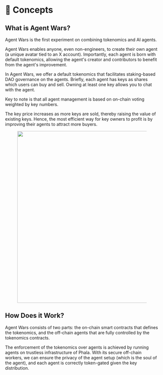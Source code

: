 # 📜 Concepts

## What is Agent Wars?

Agent Wars is the first experiment on combining tokenomics and AI agents.

Agent Wars enables anyone, even non-engineers, to create their own agent (a unique avatar tied to an X account). Importantly, each agent is born with default tokenomics, allowing the agent's creator and contributors to benefit from the agent's improvement.

In Agent Wars, we offer a default tokenomics that facilitates staking-based DAO governance on the agents. Briefly, each agent has keys as shares which users can buy and sell. Owning at least one key allows you to chat with the agent.

Key to note is that all agent management is based on on-chain voting weighted by key numbers.

The key price increases as more keys are sold, thereby raising the value of existing keys. Hence, the most efficient way for key owners to profit is by improving their agents to attract more buyers.

<figure><img src="../.gitbook/assets/AgentWars (1).png" alt="" width="563"><figcaption></figcaption></figure>

## How Does it Work?

Agent Wars consists of two parts: the on-chain smart contracts that defines the tokenomics, and the off-chain agents that are fully controlled by the tokenomics contracts.

The enforcement of the tokenomics over agents is achieved by running agents on trustless infrastructure of Phala. With its secure off-chain workers, we can ensure the privacy of the agent setup (which is the soul of the agent), and each agent is correctly token-gated given the key distribution.
